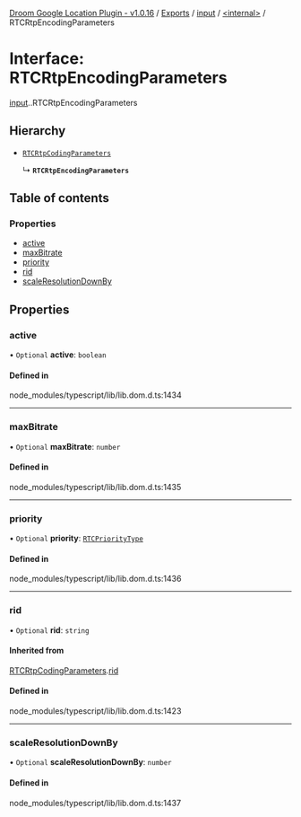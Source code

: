 [Droom Google Location Plugin - v1.0.16](../README.md) / [Exports](../modules.md) / [input](../modules/input.md) / [<internal\>](../modules/input._internal_.md) / RTCRtpEncodingParameters

# Interface: RTCRtpEncodingParameters

[input](../modules/input.md).[<internal>](../modules/input._internal_.md).RTCRtpEncodingParameters

## Hierarchy

- [`RTCRtpCodingParameters`](input._internal_.RTCRtpCodingParameters.md)

  ↳ **`RTCRtpEncodingParameters`**

## Table of contents

### Properties

- [active](input._internal_.RTCRtpEncodingParameters.md#active)
- [maxBitrate](input._internal_.RTCRtpEncodingParameters.md#maxbitrate)
- [priority](input._internal_.RTCRtpEncodingParameters.md#priority)
- [rid](input._internal_.RTCRtpEncodingParameters.md#rid)
- [scaleResolutionDownBy](input._internal_.RTCRtpEncodingParameters.md#scaleresolutiondownby)

## Properties

### active

• `Optional` **active**: `boolean`

#### Defined in

node_modules/typescript/lib/lib.dom.d.ts:1434

___

### maxBitrate

• `Optional` **maxBitrate**: `number`

#### Defined in

node_modules/typescript/lib/lib.dom.d.ts:1435

___

### priority

• `Optional` **priority**: [`RTCPriorityType`](../modules/input._internal_.md#rtcprioritytype)

#### Defined in

node_modules/typescript/lib/lib.dom.d.ts:1436

___

### rid

• `Optional` **rid**: `string`

#### Inherited from

[RTCRtpCodingParameters](input._internal_.RTCRtpCodingParameters.md).[rid](input._internal_.RTCRtpCodingParameters.md#rid)

#### Defined in

node_modules/typescript/lib/lib.dom.d.ts:1423

___

### scaleResolutionDownBy

• `Optional` **scaleResolutionDownBy**: `number`

#### Defined in

node_modules/typescript/lib/lib.dom.d.ts:1437
